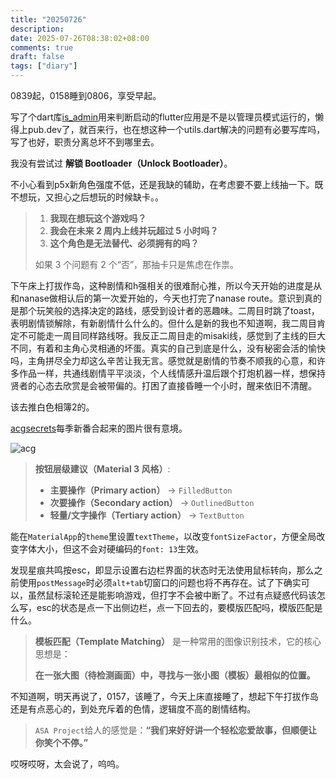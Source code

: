 ```yaml
---
title: "20250726"
description: 
date: 2025-07-26T08:38:02+08:00
comments: true
draft: false
tags: ["diary"]
---
```

0839起，0158睡到0806，享受早起。

写了个dart库[is_admin](https://github.com/xxfttkx/is_admin)用来判断启动的flutter应用是不是以管理员模式运行的，懒得上pub.dev了，就百来行，也在想这种一个utils.dart解决的问题有必要写库吗，写了也好，职责分离总坏不到哪里去。

我没有尝试过 **解锁 Bootloader（Unlock Bootloader）**。

不小心看到p5x新角色强度不低，还是我缺的辅助，在考虑要不要上线抽一下。既不想玩，又担心之后想玩的时候缺卡。。

> 1. **我现在想玩这个游戏吗？**
> 2. **我会在未来 2 周内上线并玩超过 5 小时吗？**
> 3. **这个角色是无法替代、必须拥有的吗？**
>
> 如果 3 个问题有 2 个“否”，那抽卡只是焦虑在作祟。

下午床上打拔作岛，这种剧情和h强相关的很难耐心推，所以今天开始的进度是从和nanase做相认后的第一次爱开始的，今天也打完了nanase route。意识到真的是那个玩笑般的选择决定的路线，感受到设计者的恶趣味。二周目时跳了toast，表明剧情锁解除，有新剧情什么什么的。但什么是新的我也不知道啊，我二周目肯定不可能走一周目同样路线呀。我反正二周目走的misaki线，感觉到了主线的巨大不同，有着和主角心灵相通的坏蛋。真实的自己到底是什么，没有秘密会活的愉快吗，主角拼尽全力却这么辛苦让我无言。感觉就是剧情的节奏不顺我的心意，和许多作品一样，共通线剧情平平淡淡，个人线情感升温后跟个打炮机器一样，想保持贤者的心态去欣赏是会被带偏的。打困了直接昏睡一个小时，醒来依旧不清醒。

该去推白色相簿2的。

[acgsecrets](https://acgsecrets.hk/)每季新番合起来的图片很有意境。

![acg](https://static.acgsecrets.hk/img/02/02096fa3fdc2f1e88eb2f1fb8a4da422/f678717e7c5ae4927dccfeb7a8e5ae71129ad0070483d98ab620076e2a61f9ef.jpg)

> **按钮层级建议（Material 3 风格）**:
>
> * **主要操作（Primary action）** → `FilledButton`
> * **次要操作（Secondary action）** → `OutlinedButton`
> * **轻量/文字操作（Tertiary action）** → `TextButton`

能在`MaterialApp`的`theme`里设置`textTheme`，以改变`fontSizeFactor`，方便全局改变字体大小，但这不会对硬编码的`font: 13`生效。

发现星痕共鸣按esc，即显示设置右边栏界面的状态时无法使用鼠标转向，那么之前使用`postMessage`时必须`alt+tab`切窗口的问题也将不再存在。试了下确实可以，虽然鼠标滚轮还是能影响游戏，但打字不会被中断了。不过有点疑惑代码该怎么写，esc的状态是点一下出侧边栏，点一下回去的，要模版匹配吗，模版匹配是什么。

> **模板匹配（Template Matching）** 是一种常用的图像识别技术，它的核心思想是：
>
> **在一张大图（待检测画面）中，寻找与一张小图（模板）最相似的位置。**

不知道啊，明天再说了，0157，该睡了，今天上床直接睡了，想起下午打拔作岛还是有点恶心的，到处充斥着的色情，逻辑度不高的剧情结构。

> `ASA Project`给人的感觉是：**“我们来好好讲一个轻松恋爱故事，但顺便让你笑个不停。”**

哎呀哎呀，太会说了，呜呜。
